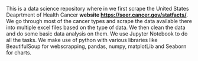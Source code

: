 This is a data science repository where in we first scrape the United States Deaprtment of Health Cancer <b>website https://seer.cancer.gov/statfacts/</b>.
We go through most of the cancer types and scrape the data available there into multiple excel files based on the type of data.
We then clean the data and do some basic data analysis on them.
We use Jupyter Notebook to do all the tasks. We make use of python with various libraries like BeautifulSoup for webscrapping, pandas, numpy, matplotLib and Seaborn for charts.
